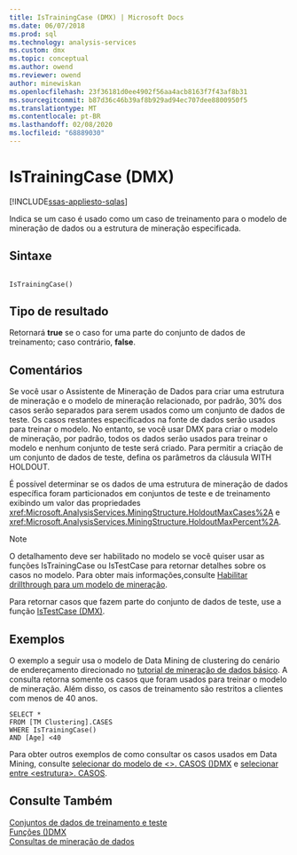 ```yaml
---
title: IsTrainingCase (DMX) | Microsoft Docs
ms.date: 06/07/2018
ms.prod: sql
ms.technology: analysis-services
ms.custom: dmx
ms.topic: conceptual
ms.author: owend
ms.reviewer: owend
author: minewiskan
ms.openlocfilehash: 23f36181d0ee4902f56aa4acb8163f7f43af8b31
ms.sourcegitcommit: b87d36c46b39af8b929ad94ec707dee8800950f5
ms.translationtype: MT
ms.contentlocale: pt-BR
ms.lasthandoff: 02/08/2020
ms.locfileid: "68889030"
---
```

# <a name="istrainingcase-dmx"></a>IsTrainingCase (DMX)
[!INCLUDE[ssas-appliesto-sqlas](../includes/ssas-appliesto-sqlas.md)]

  Indica se um caso é usado como um caso de treinamento para o modelo de mineração de dados ou a estrutura de mineração especificada.  
  
## <a name="syntax"></a>Sintaxe  
  
```  
  
IsTrainingCase()  
```  
  
## <a name="result-type"></a>Tipo de resultado  
 Retornará **true** se o caso for uma parte do conjunto de dados de treinamento; caso contrário, **false**.  
  
## <a name="remarks"></a>Comentários  
 Se você usar o Assistente de Mineração de Dados para criar uma estrutura de mineração e o modelo de mineração relacionado, por padrão, 30% dos casos serão separados para serem usados como um conjunto de dados de teste. Os casos restantes especificados na fonte de dados serão usados para treinar o modelo. No entanto, se você usar DMX para criar o modelo de mineração, por padrão, todos os dados serão usados para treinar o modelo e nenhum conjunto de teste será criado. Para permitir a criação de um conjunto de dados de teste, defina os parâmetros da cláusula WITH HOLDOUT.  
  
 É possível determinar se os dados de uma estrutura de mineração de dados específica foram particionados em conjuntos de teste e de treinamento exibindo um valor das propriedades <xref:Microsoft.AnalysisServices.MiningStructure.HoldoutMaxCases%2A> e <xref:Microsoft.AnalysisServices.MiningStructure.HoldoutMaxPercent%2A>.  
  
> [!NOTE]  
>  O detalhamento deve ser habilitado no modelo se você quiser usar as funções IsTrainingCase ou IsTestCase para retornar detalhes sobre os casos no modelo. Para obter mais informações,consulte [Habilitar drillthrough para um modelo de mineração](https://docs.microsoft.com/analysis-services/data-mining/enable-drillthrough-for-a-mining-model).  
  
 Para retornar casos que fazem parte do conjunto de dados de teste, use a função [IsTestCase &#40;DMX&#41;](../dmx/istestcase-dmx.md).  
  
## <a name="examples"></a>Exemplos  
 O exemplo a seguir usa o modelo de Data Mining de clustering do cenário de endereçamento direcionado no [tutorial de mineração de dados básico](https://msdn.microsoft.com/library/6602edb6-d160-43fb-83c8-9df5dddfeb9c). A consulta retorna somente os casos que foram usados para treinar o modelo de mineração. Além disso, os casos de treinamento são restritos a clientes com menos de 40 anos.  
  
```  
SELECT *  
FROM [TM Clustering].CASES  
WHERE IsTrainingCase()  
AND [Age] <40  
```  
  
 Para obter outros exemplos de como consultar os casos usados em Data Mining, consulte [selecionar do modelo de &#60;&#62;. CASOS &#40;&#41;DMX](../dmx/select-from-model-cases-dmx.md) e [selecionar entre &#60;estrutura&#62;. CASOS](../dmx/select-from-structure-cases.md).  
  
## <a name="see-also"></a>Consulte Também  
 [Conjuntos de dados de treinamento e teste](https://docs.microsoft.com/analysis-services/data-mining/training-and-testing-data-sets)   
 [Funções &#40;&#41;DMX](../dmx/functions-dmx.md)   
 [Consultas de mineração de dados](https://docs.microsoft.com/analysis-services/data-mining/data-mining-queries)  
  
  
